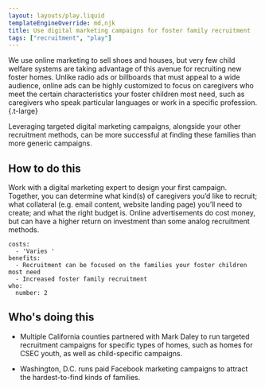 ```yaml
---
layout: layouts/play.liquid
templateEngineOverride: md,njk
title: Use digital marketing campaigns for foster family recruitment
tags: ["recruitment", "play"]
---
```


We use online marketing to sell shoes and houses, but very few child welfare systems are taking advantage of this avenue for recruiting new foster homes. Unlike radio ads or billboards that must appeal to a wide audience, online ads can be highly customized to focus on caregivers who meet the certain characteristics your foster children most need, such as caregivers who speak particular languages or work in a specific profession.{.t-large}

Leveraging targeted digital marketing campaigns, alongside your other recruitment methods, can be more successful at finding these families than more generic campaigns.

## How to do this

Work with a digital marketing expert to design your first campaign. Together, you can determine what kind(s) of caregivers you’d like to recruit; what collateral (e.g. email content, website landing page) you’ll need to create; and what the right budget is. Online advertisements do cost money, but can have a higher return on investment than some analog recruitment methods.

    costs:
      - 'Varies '
    benefits:
      - Recruitment can be focused on the families your foster children most need
      - Increased foster family recruitment
    who:
      number: 2

## Who's doing this

* Multiple California counties partnered with Mark Daley to run targeted recruitment campaigns for specific types of homes, such as homes for CSEC youth, as well as child-specific campaigns.

* Washington, D.C. runs paid Facebook marketing campaigns to attract the hardest-to-find kinds of families.